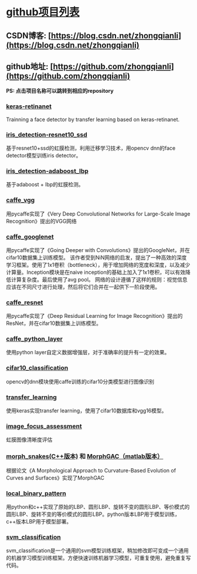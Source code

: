 # [github项目列表](https://zhongqianli.github.io)

## CSDN博客: [https://blog.csdn.net/zhongqianli](https://blog.csdn.net/zhongqianli)

## github地址: [https://github.com/zhongqianli](https://github.com/zhongqianli)

**PS: 点击项目名称可以跳转到相应的repository**

### [**keras-retinanet**](https://github.com/zhongqianli/keras-retinanet)
Trainning a face detector by transfer learning based on keras-retinanet.

### [**iris_detection-resnet10_ssd**](https://github.com/zhongqianli/iris_detection-resnet10_ssd)
基于resnet10+ssd的虹膜检测，利用迁移学习技术，用opencv dnn的face detector模型训练iris detector。

### [**iris_detection-adaboost_lbp**](https://github.com/zhongqianli/iris_detection-adaboost_lbp)
基于adaboost + lbp的虹膜检测。

### [**caffe_vgg**](https://github.com/zhongqianli/caffe_vgg)
用pycaffe实现了《Very Deep Convolutional Networks for Large-Scale Image Recognition》提出的VGG网络

### [**caffe_googlenet**](https://github.com/zhongqianli/caffe_googlenet)
用pycaffe实现了《Going Deeper with Convolutions》提出的GoogleNet，并在cifar10数据集上训练模型。 该作者受到NiN网络的启发，提出了一种高效的深度学习框架。使用了1x1卷积（bottleneck），用于增加网络的宽度和深度，以及减少计算量。Inception模块是在naive inception的基础上加入了1x1卷积，可以有效降低计算复杂度。最后使用了avg pool。 网络的设计遵循了这样的规则：视觉信息应该在不同尺寸进行处理，然后将它们合并在一起供下一阶段使用。

### [**caffe_resnet**](https://github.com/zhongqianli/caffe_resnet)
用pycaffe实现了《Deep Residual Learning for Image Recognition》提出的ResNet，并在cifar10数据集上训练模型。

### [**caffe_python_layer**](https://github.com/zhongqianli/caffe_python_layer)
使用python layer自定义数据增强层，对于准确率的提升有一定的效果。

### [**cifar10_classification**](https://github.com/zhongqianli/cifar10_classification)
opencv的dnn模块使用caffe训练的cifar10分类模型进行图像识别

### [**transfer_learning**](https://github.com/zhongqianli/transfer_learning)
使用keras实现transfer learning，使用了cifar10数据库和vgg16模型。

### [**image_focus_assessment**](https://github.com/zhongqianli/image_focus_assessment)
虹膜图像清晰度评估

### [**morph_snakes(C++版本)**](https://github.com/zhongqianli/morph_snakes) 和  [**MorphGAC（matlab版本）**](https://github.com/zhongqianli/morph_snakes)
根据论文《A Morphological Approach to Curvature-Based Evolution of Curves and Surfaces》实现了MorphGAC

### [**local_binary_pattern**](https://github.com/zhongqianli/local_binary_pattern)
用python和c++实现了原始的LBP、圆形LBP、旋转不变的圆形LBP、等价模式的圆形LBP、旋转不变的等价模式的圆形LBP。python版本LBP用于模型训练，c++版本LBP用于模型部署。

### [**svm_classification**](https://github.com/zhongqianli/svm_classification)
svm_classification是一个通用的svm模型训练框架，稍加修改即可变成一个通用的机器学习模型训练框架。方便快速训练机器学习模型，可重复使用，避免重复写代码。
